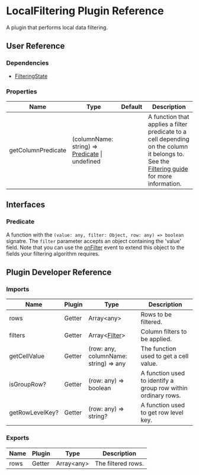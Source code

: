 # LocalFiltering Plugin Reference

A plugin that performs local data filtering.

## User Reference

### Dependencies

- [FilteringState](filtering-state.md)

### Properties

Name | Type | Default | Description
-----|------|---------|------------
getColumnPredicate | (columnName: string) => [Predicate](#predicate) &#124; undefined | | A function that applies a filter predicate to a cell depending on the column it belongs to. See the [Filtering guide](../guides/filtering.md#using-custom-filtering-algorithm) for more information.

## Interfaces

### <a name="predicate"></a>Predicate

A function with the `(value: any, filter: Object, row: any) => boolean` signatre. The `filter` parameter accepts an object containing the 'value' field. Note that you can use the [onFilter](table-filter-row.md#tablefiltercellprop) event to extend this object to the fields your filtering algorithm requires.

## Plugin Developer Reference

### Imports

Name | Plugin | Type | Description
-----|--------|------|------------
rows | Getter | Array&lt;any&gt; | Rows to be filtered.
filters | Getter | Array&lt;[Filter](filtering-state.md#filter)&gt; | Column filters to be applied.
getCellValue | Getter | (row: any, columnName: string) => any | The function used to get a cell value.
isGroupRow? | Getter | (row: any) => boolean | A function used to identify a group row within ordinary rows.
getRowLevelKey? | Getter | (row: any) => string? | A function used to get row level key.

### Exports

Name | Plugin | Type | Description
-----|--------|------|------------
rows | Getter | Array&lt;any&gt; | The filtered rows.
